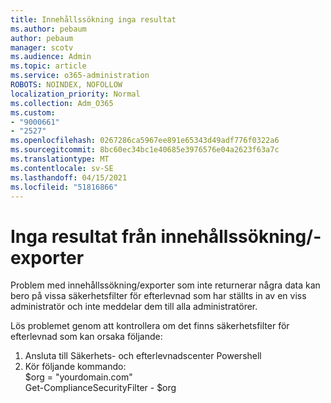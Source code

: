 ```yaml
---
title: Innehållssökning inga resultat
ms.author: pebaum
author: pebaum
manager: scotv
ms.audience: Admin
ms.topic: article
ms.service: o365-administration
ROBOTS: NOINDEX, NOFOLLOW
localization_priority: Normal
ms.collection: Adm_O365
ms.custom:
- "9000661"
- "2527"
ms.openlocfilehash: 0267286ca5967ee891e65343d49adf776f0322a6
ms.sourcegitcommit: 8bc60ec34bc1e40685e3976576e04a2623f63a7c
ms.translationtype: MT
ms.contentlocale: sv-SE
ms.lasthandoff: 04/15/2021
ms.locfileid: "51816866"
---
```

# <a name="no-results-from-content-searchexports"></a>Inga resultat från innehållssökning/-exporter

Problem med innehållssökning/exporter som inte returnerar några data kan bero på vissa säkerhetsfilter för efterlevnad som har ställts in av en viss administratör och inte meddelar dem till alla administratörer.

Lös problemet genom att kontrollera om det finns säkerhetsfilter för efterlevnad som kan orsaka följande:
1. Ansluta till Säkerhets- och efterlevnadscenter Powershell
2. Kör följande kommando:
<br>$org = "yourdomain.com"
<br>Get-ComplianceSecurityFilter - $org